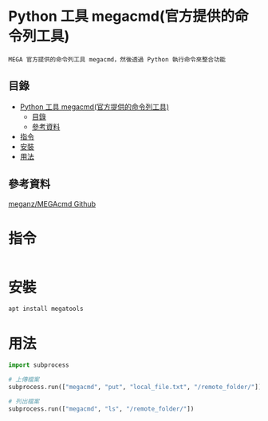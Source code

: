 # Python 工具 megacmd(官方提供的命令列工具)

```
MEGA 官方提供的命令列工具 megacmd，然後透過 Python 執行命令來整合功能
```

## 目錄

- [Python 工具 megacmd(官方提供的命令列工具)](#python-工具-megacmd官方提供的命令列工具)
  - [目錄](#目錄)
  - [參考資料](#參考資料)
- [指令](#指令)
- [安裝](#安裝)
- [用法](#用法)

## 參考資料

[meganz/MEGAcmd Github](https://github.com/meganz/MEGAcmd)

# 指令

```bash
```

# 安裝

```bash
apt install megatools
```

# 用法

```Python
import subprocess

# 上傳檔案
subprocess.run(["megacmd", "put", "local_file.txt", "/remote_folder/"])

# 列出檔案
subprocess.run(["megacmd", "ls", "/remote_folder/"])
```
